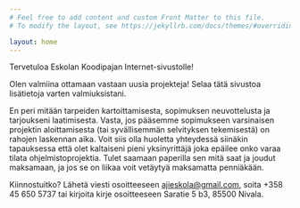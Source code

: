 ```yaml
---
# Feel free to add content and custom Front Matter to this file.
# To modify the layout, see https://jekyllrb.com/docs/themes/#overriding-theme-defaults

layout: home
---
```


Tervetuloa Eskolan Koodipajan Internet-sivustolle!

Olen valmiina ottamaan vastaan uusia projekteja! Selaa tätä sivustoa
lisätietoja varten valmiuksistani.

En peri mitään tarpeiden kartoittamisesta, sopimuksen neuvottelusta ja
tarjoukseni laatimisesta. Vasta, jos pääsemme sopimukseen varsinaisen projektin
aloittamisesta (tai syvällisemmän selvityksen tekemisestä) on rahojen laskennan
aika. Voit siis olla huoletta yhteydessä siinäkin tapauksessa että olet
kaltaiseni pieni yksinyrittäjä joka epäilee onko varaa tilata ohjelmistoprojektia.
Tulet saamaan paperilla sen mitä saat ja joudut maksamaan, ja jos se on liikaa voit
vetäytyä maksamatta penniäkään.

Kiinnostuitko? Lähetä viesti osoitteeseen ajieskola@gmail.com,
soita +358 45 650 5737 tai kirjoita kirje osoitteeseen Saratie 5 b3, 85500 Nivala.
